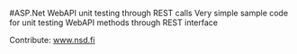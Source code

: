 #ASP.Net WebAPI unit testing through REST calls
Very simple sample code for unit testing WebAPI methods through REST interface

Contribute: www.nsd.fi